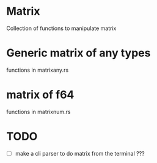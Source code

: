 
# Matrix

Collection of functions to manipulate matrix


# Generic matrix of any types
functions in matrixany.rs

# matrix of f64
functions in matrixnum.rs


# TODO
- [ ] make a cli parser to do matrix from the terminal ???
